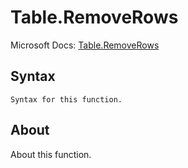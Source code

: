 # Table.RemoveRows

Microsoft Docs: [Table.RemoveRows](https://docs.microsoft.com/en-us/powerquery-m/table-removerows)

## Syntax

```
Syntax for this function.
```

## About

About this function.

